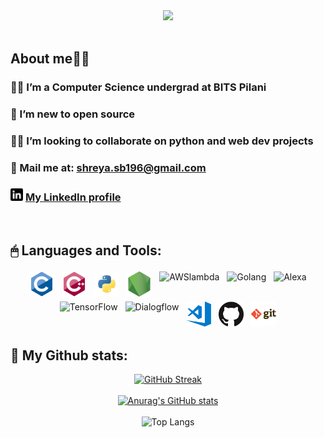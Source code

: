 <div align="center">  

<img src="https://github.com/Shreya1805-web/Shreya1805-web/blob/main/This_is_Shreya%20_banner.png" >

</div><br/>

## About me👩‍💻

### 👩‍🎓 I’m a Computer Science undergrad at BITS Pilani

### 🧐 I’m new to open source

### 👯‍♀️ I’m looking to collaborate on python and web dev projects

### 📧 Mail me at: shreya.sb196@gmail.com

### <img src="https://github.com/Shreya1805-web/Shreya1805-web/blob/main/linkedin%20icon.png" width ="20px" >  [ My LinkedIn profile ][LinkedIn-url] 
<br/>

## 🖱 Languages and Tools:
<p align="center">
<img src="https://raw.githubusercontent.com/devicons/devicon/master/icons/c/c-original.svg" alt="C" height="40" style="vertical-align:top; margin:4px">
<img src="https://raw.githubusercontent.com/devicons/devicon/master/icons/cplusplus/cplusplus-original.svg" alt="C++" height="40" style="vertical-align:top; margin:4px">
<img src="https://raw.githubusercontent.com/github/explore/80688e429a7d4ef2fca1e82350fe8e3517d3494d/topics/python/python.png" alt="Python" height="40" style="vertical-align:top; margin:4px">
<img src="https://raw.githubusercontent.com/github/explore/80688e429a7d4ef2fca1e82350fe8e3517d3494d/topics/nodejs/nodejs.png" alt="NodeJS" height="40" style="vertical-align:top; margin:4px">
<!--<img src="https://symbols.getvecta.com/stencil_82/3_go-language-official.c2f1682e9b.svg" alt="Golang" height="40" style="vertical-align:top; margin:4px">-->
<img src="https://symbols.getvecta.com/stencil_74/144_aws-lambda-icon.70ee4ffc8e.svg" alt="AWSlambda" height="40" style="vertical-align:top; margin:4px">
<img src="https://symbols.getvecta.com/stencil_82/2_go-language-icon.a8381b409e.svg" alt="Golang" height="40" style="vertical-align:top; margin:4px">
<img src="https://symbols.getvecta.com/stencil_15/2_alexa-voice-service.a83f5c151a.svg" alt="Alexa" height="40" style="vertical-align:top; margin:4px">
<img src="https://symbols.getvecta.com/stencil_97/43_tensorflow-icon.f7092db2bd.svg" alt="TensorFlow" height="40" style="vertical-align:top; margin:4px">
<img src="https://symbols.getvecta.com/stencil_4/61_google-dialogflow.314919ea92.svg" alt="Dialogflow" height="40" style="vertical-align:top; margin:4px">
<img src="https://raw.githubusercontent.com/github/explore/80688e429a7d4ef2fca1e82350fe8e3517d3494d/topics/visual-studio-code/visual-studio-code.png" alt="VS Code" height="40" style="vertical-align:top; margin:4px">
<img src="https://raw.githubusercontent.com/github/explore/78df643247d429f6cc873026c0622819ad797942/topics/github/github.png" alt="Github" height="40" style="vertical-align:top; margin:4px">
<img src="https://raw.githubusercontent.com/github/explore/80688e429a7d4ef2fca1e82350fe8e3517d3494d/topics/git/git.png" alt="Git" height="40" style="vertical-align:top; margin:4px">


</p>

## 🎯 My Github stats:

<div align="center">  
  
[![GitHub Streak](https://github-readme-streak-stats.herokuapp.com/?user=Shreya1805-web&theme=slateorange)](https://git.io/streak-stats) <br/><br/>
[![Anurag's GitHub stats](https://github-readme-stats.vercel.app/api?username=Shreya1805-web&theme=slateorange)](https://github.com/anuraghazra/github-readme-stats)<br/><br/>
![Top Langs](https://github-readme-stats.vercel.app/api/top-langs/?username=Shreya1805-web&theme=slateorange)
</div>



[LinkedIn-url]: https://www.linkedin.com/in/shreya-banerjee1805/




